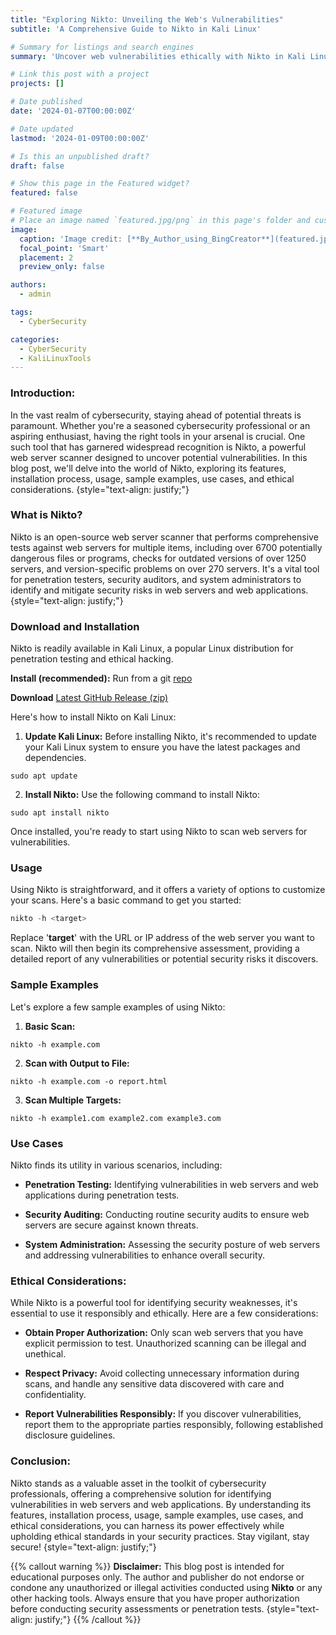```yaml
---
title: "Exploring Nikto: Unveiling the Web's Vulnerabilities"
subtitle: 'A Comprehensive Guide to Nikto in Kali Linux'

# Summary for listings and search engines
summary: 'Uncover web vulnerabilities ethically with Nikto in Kali Linux. This comprehensive guide explores installation, usage, and ethical considerations for effective cybersecurity practices.'

# Link this post with a project
projects: []

# Date published
date: '2024-01-07T00:00:00Z'

# Date updated
lastmod: '2024-01-09T00:00:00Z'

# Is this an unpublished draft?
draft: false

# Show this page in the Featured widget?
featured: false

# Featured image
# Place an image named `featured.jpg/png` in this page's folder and customize its options here.
image:
  caption: 'Image credit: [**By_Author_using_BingCreator**](featured.jpg)'
  focal_point: 'Smart'
  placement: 2
  preview_only: false

authors:
  - admin

tags:
  - CyberSecurity

categories:
  - CyberSecurity
  - KaliLinuxTools
---
```



### Introduction:

In the vast realm of cybersecurity, staying ahead of potential threats is paramount. Whether you're a seasoned cybersecurity professional or an aspiring enthusiast, having the right tools in your arsenal is crucial. One such tool that has garnered widespread recognition is Nikto, a powerful web server scanner designed to uncover potential vulnerabilities. In this blog post, we'll delve into the world of Nikto, exploring its features, installation process, usage, sample examples, use cases, and ethical considerations.
{style="text-align: justify;"}

### What is Nikto?

Nikto is an open-source web server scanner that performs comprehensive tests against web servers for multiple items, including over 6700 potentially dangerous files or programs, checks for outdated versions of over 1250 servers, and version-specific problems on over 270 servers. It's a vital tool for penetration testers, security auditors, and system administrators to identify and mitigate security risks in web servers and web applications.
{style="text-align: justify;"}

### Download and Installation 

Nikto is readily available in Kali Linux, a popular Linux distribution for penetration testing and ethical hacking. 

**Install (recommended):** Run from a git [repo](https://github.com/sullo/nikto)

**Download** [Latest GitHub Release (zip)](https://github.com/sullo/nikto/archive/master.zip)

Here's how to install Nikto on Kali Linux:

1) **Update Kali Linux:** Before installing Nikto, it's recommended to update your Kali Linux system to ensure you have the latest packages and dependencies.

```shell
sudo apt update
```

2) **Install Nikto:** Use the following command to install Nikto:
```shell
sudo apt install nikto
```

Once installed, you're ready to start using Nikto to scan web servers for vulnerabilities.


### Usage

Using Nikto is straightforward, and it offers a variety of options to customize your scans. Here's a basic command to get you started:

```php
nikto -h <target>
```

Replace '**target**' with the URL or IP address of the web server you want to scan. Nikto will then begin its comprehensive assessment, providing a detailed report of any vulnerabilities or potential security risks it discovers.


### Sample Examples

Let's explore a few sample examples of using Nikto:

1) **Basic Scan:**
```code
nikto -h example.com
```

2) **Scan with Output to File:**
```code
nikto -h example.com -o report.html
```

3) **Scan Multiple Targets:**
```code
nikto -h example1.com example2.com example3.com
```

### Use Cases

Nikto finds its utility in various scenarios, including:

- **Penetration Testing:** Identifying vulnerabilities in web servers and web applications during penetration tests.

- **Security Auditing:** Conducting routine security audits to ensure web servers are secure against known threats.

- **System Administration:** Assessing the security posture of web servers and addressing vulnerabilities to enhance overall security.


### Ethical Considerations:

While Nikto is a powerful tool for identifying security weaknesses, it's essential to use it responsibly and ethically. Here are a few considerations:

- **Obtain Proper Authorization:** Only scan web servers that you have explicit permission to test. Unauthorized scanning can be illegal and unethical.

- **Respect Privacy:** Avoid collecting unnecessary information during scans, and handle any sensitive data discovered with care and confidentiality.

- **Report Vulnerabilities Responsibly:** If you discover vulnerabilities, report them to the appropriate parties responsibly, following established disclosure guidelines.


### Conclusion:

Nikto stands as a valuable asset in the toolkit of cybersecurity professionals, offering a comprehensive solution for identifying vulnerabilities in web servers and web applications. By understanding its features, installation process, usage, sample examples, use cases, and ethical considerations, you can harness its power effectively while upholding ethical standards in your security practices. Stay vigilant, stay secure!
{style="text-align: justify;"}

{{% callout warning %}}
**Disclaimer:**
This blog post is intended for educational purposes only. The author and publisher do not endorse or condone any unauthorized or illegal activities conducted using **Nikto** or any other hacking tools. Always ensure that you have proper authorization before conducting security assessments or penetration tests.
{style="text-align: justify;"}
{{% /callout %}}